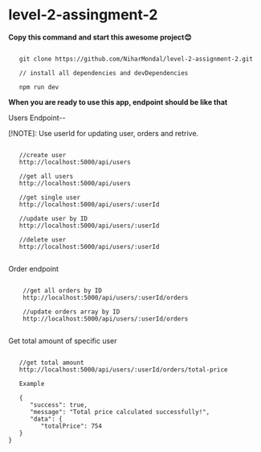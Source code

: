 # level-2-assingment-2

**Copy this command and start this awesome project😊**

```

   git clone https://github.com/NiharMondal/level-2-assignment-2.git

   // install all dependencies and devDependencies

   npm run dev

```

**When you are ready to use this app, endpoint should be like that**

Users Endpoint--

[!NOTE]: Use userId for updating user, orders and retrive.

```

   //create user
   http://localhost:5000/api/users

   //get all users
   http://localhost:5000/api/users

   //get single user
   http://localhost:5000/api/users/:userId

   //update user by ID
   http://localhost:5000/api/users/:userId

   //delete user
   http://localhost:5000/api/users/:userId


```

Order endpoint

```

    //get all orders by ID
    http://localhost:5000/api/users/:userId/orders

    //update orders array by ID
    http://localhost:5000/api/users/:userId/orders


```

Get total amount of specific user

```

   //get total amount
   http://localhost:5000/api/users/:userId/orders/total-price

   Example

   {
      "success": true,
      "message": "Total price calculated successfully!",
      "data": {
         "totalPrice": 754
   }
}


```
